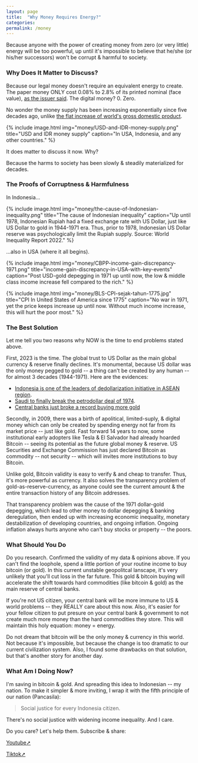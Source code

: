 ```yaml
---
layout: page
title:  "Why Money Requires Energy?"
categories:
permalink: /money
---
```


Because anyone with the power of creating money from zero (or very little) energy will be too powerful, up until it's impossible to believe that he/she (or his/her successors) won't be corrupt & harmful to society.

### Why Does It Matter to Discuss?

Because our legal money doesn't require an equivalent energy to create. The paper money ONLY cost 0.08% to 2.8% of its printed nominal (face value), [as the issuer said](https://www.federalreserve.gov/faqs/currency_12771.htm). The digital money? 0. Zero.

No wonder the money supply has been increasing exponentially since five decades ago, unlike [the flat increase of world's gross domestic product](https://www.statista.com/statistics/268750/global-gross-domestic-product-gdp/).

{% include image.html
        img="money/USD-and-IDR-money-supply.png"
        title="USD and IDR money supply"
        caption="In USA, Indonesia, and any other countries."
        %}

It does matter to discuss it now. Why?

Because the harms to society has been slowly & steadily materialized for decades.

### The Proofs of Corruptness & Harmfulness

In Indonesia...

{% include image.html
        img="money/the-cause-of-Indonesian-inequality.png"
        title="The cause of Indonesian inequality"
        caption="Up until 1978, Indonesian Rupiah had a fixed exchange rate with US Dollar, just like US Dollar to gold in 1944-1971 era. Thus, prior to 1978, Indonesian US Dollar reserve was psychologically limit the Rupiah supply. Source: World Inequality Report 2022."
        %}

...also in USA (where it all begins).

{% include image.html
          img="money/CBPP-income-gain-discrepancy-1971.png"
          title="income-gain-discrepancy-in-USA-with-key-events"
          caption="Post USD-gold depegging in 1971 up until now, the low & middle class income increase fell compared to the rich."
          %}

{% include image.html
        img="money/BLS-CPI-sejak-tahun-1775.jpg"
        title="CPI In United States of America since 1775"
        caption="No war in 1971, yet the price keeps increase up until now. Without much income increase, this will hurt the poor most."
        %}

### The Best Solution

Let me tell you two reasons why NOW is the time to end problems stated above.

First, 2023 is the time. The global trust to US Dollar as the main global currency & reserve finally declines. It's monumental, because US dollar was the only money pegged to gold -- a thing can't be created by any human -- for almost 3 decades (1944-1971). Here are the evidences:

* [Indonesia is one of the leaders of dedollarization initiative in ASEAN region](https://www.aseanbriefing.com/news/asean-finance-ministers-and-central-banks-consider-dropping-us-dollar-euro-and-yen-indonesia-calls-for-phasing-out-visa-and-mastercard/).
* [Saudi to finally break the petrodollar deal of 1974](https://www.dw.com/en/why-the-dollars-dominance-is-declining-in-the-middle-east/a-65662358).
* [Central banks just broke a record buying more gold](https://www.visualcapitalist.com/charted-30-years-of-central-bank-gold-demand/)

Secondly, in 2009, there was a birth of apolitical, limited-suply, & digital money which can only be created by spending energy not far from its market price -- just like gold. Fast forward 14 years to now, some institutional early adopters like Tesla & El Salvador had already hoarded Bitcoin -- seeing its potential as the future global money & reserve. US Securities and Exchange Commission has just declared Bitcoin as commodity -- not security -- which will invites more institutions to buy Bitcoin.

Unlike gold, Bitcoin validity is easy to verify & and cheap to transfer. Thus, it's more powerful as currency. It also solves the transparency problem of gold-as-reserve-currency, as anyone could see the current amount & the entire transaction history of any Bitcoin addresses.

That transparency problem was the cause of the 1971 dollar-gold depegging, which lead to other money to dollar depegging & banking deregulation, then ended up with increasing economic inequality, monetary destabilization of developing countries, and ongoing inflation. Ongoing inflation always hurts anyone who can't buy stocks or property -- the poors.

### What Should You Do

Do you research. Confirmed the validity of my data & opinions above. If you can't find the loophole, spend a little portion of your routine income to buy bitcoin (or gold). In this current unstable geopolitcal lanscape, it's very unlikely that you'll cut loss in the far future. This gold & bitcoin buying will accelerate the shift towards hard commodities (like bitcoin & gold) as the main reserve of central banks.

If you're not US citizen, your central bank will be more immune to US & world problems -- they REALLY care about this now. Also, it's easier for your fellow citizen to put presure on your central bank & government to not create much more money than the hard commodities they store. This will maintain this holy equation: money = energy.

Do not dream that bitcoin will be the only money & currency in this world. Not because it's impossible, but because the change is too dramatic to our current civilization system. Also, I found some drawbacks on that solution, but that's another story for another day.

### What Am I Doing Now?

I'm saving in bitcoin & gold. And spreading this idea to Indonesian -- my nation. To make it simpler & more inviting, I wrap it with the fifth principle of our nation (Pancasila):

> Social justice for every Indonesia citizen.

There's no social justice with widening income inequality. And I care.

Do you care? Let's help them. Subscribe & share:

<a href="https://www.youtube.com/@SilaKelimaPancasila" target="_blank">Youtube➚</a>

<a href="https://www.tiktok.com/@silakelimapancasila" target="_blank">Tiktok➚</a>
